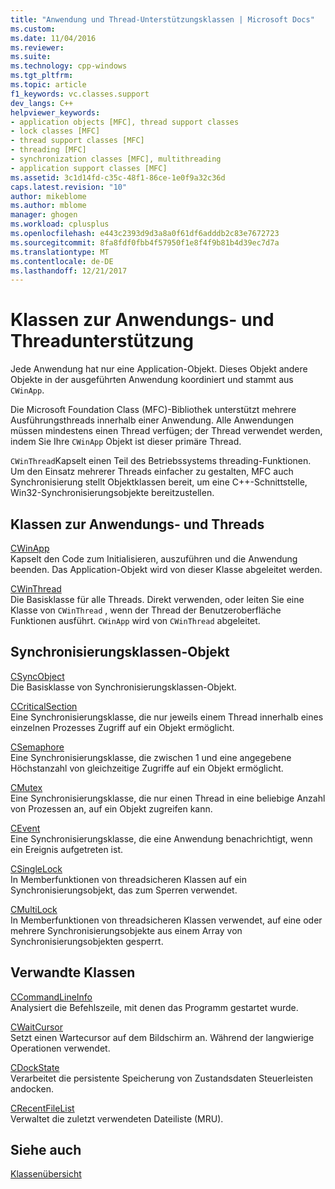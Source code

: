 ```yaml
---
title: "Anwendung und Thread-Unterstützungsklassen | Microsoft Docs"
ms.custom: 
ms.date: 11/04/2016
ms.reviewer: 
ms.suite: 
ms.technology: cpp-windows
ms.tgt_pltfrm: 
ms.topic: article
f1_keywords: vc.classes.support
dev_langs: C++
helpviewer_keywords:
- application objects [MFC], thread support classes
- lock classes [MFC]
- thread support classes [MFC]
- threading [MFC]
- synchronization classes [MFC], multithreading
- application support classes [MFC]
ms.assetid: 3c1d14fd-c35c-48f1-86ce-1e0f9a32c36d
caps.latest.revision: "10"
author: mikeblome
ms.author: mblome
manager: ghogen
ms.workload: cplusplus
ms.openlocfilehash: e443c2393d9d3a8a0f61df6adddb2c83e7672723
ms.sourcegitcommit: 8fa8fdf0fbb4f57950f1e8f4f9b81b4d39ec7d7a
ms.translationtype: MT
ms.contentlocale: de-DE
ms.lasthandoff: 12/21/2017
---
```

# <a name="application-and-thread-support-classes"></a>Klassen zur Anwendungs- und Threadunterstützung
Jede Anwendung hat nur eine Application-Objekt. Dieses Objekt andere Objekte in der ausgeführten Anwendung koordiniert und stammt aus `CWinApp`.  
  
 Die Microsoft Foundation Class (MFC)-Bibliothek unterstützt mehrere Ausführungsthreads innerhalb einer Anwendung. Alle Anwendungen müssen mindestens einen Thread verfügen; der Thread verwendet werden, indem Sie Ihre `CWinApp` Objekt ist dieser primäre Thread.  
  
 `CWinThread`Kapselt einen Teil des Betriebssystems threading-Funktionen. Um den Einsatz mehrerer Threads einfacher zu gestalten, MFC auch Synchronisierung stellt Objektklassen bereit, um eine C++-Schnittstelle, Win32-Synchronisierungsobjekte bereitzustellen.  
  
## <a name="application-and-thread-classes"></a>Klassen zur Anwendungs- und Threads  
 [CWinApp](../mfc/reference/cwinapp-class.md)  
 Kapselt den Code zum Initialisieren, auszuführen und die Anwendung beenden. Das Application-Objekt wird von dieser Klasse abgeleitet werden.  
  
 [CWinThread](../mfc/reference/cwinthread-class.md)  
 Die Basisklasse für alle Threads. Direkt verwenden, oder leiten Sie eine Klasse von `CWinThread` , wenn der Thread der Benutzeroberfläche Funktionen ausführt. `CWinApp` wird von `CWinThread` abgeleitet.  
  
## <a name="synchronization-object-classes"></a>Synchronisierungsklassen-Objekt  
 [CSyncObject](../mfc/reference/csyncobject-class.md)  
 Die Basisklasse von Synchronisierungsklassen-Objekt.  
  
 [CCriticalSection](../mfc/reference/ccriticalsection-class.md)  
 Eine Synchronisierungsklasse, die nur jeweils einem Thread innerhalb eines einzelnen Prozesses Zugriff auf ein Objekt ermöglicht.  
  
 [CSemaphore](../mfc/reference/csemaphore-class.md)  
 Eine Synchronisierungsklasse, die zwischen 1 und eine angegebene Höchstanzahl von gleichzeitige Zugriffe auf ein Objekt ermöglicht.  
  
 [CMutex](../mfc/reference/cmutex-class.md)  
 Eine Synchronisierungsklasse, die nur einen Thread in eine beliebige Anzahl von Prozessen an, auf ein Objekt zugreifen kann.  
  
 [CEvent](../mfc/reference/cevent-class.md)  
 Eine Synchronisierungsklasse, die eine Anwendung benachrichtigt, wenn ein Ereignis aufgetreten ist.  
  
 [CSingleLock](../mfc/reference/csinglelock-class.md)  
 In Memberfunktionen von threadsicheren Klassen auf ein Synchronisierungsobjekt, das zum Sperren verwendet.  
  
 [CMultiLock](../mfc/reference/cmultilock-class.md)  
 In Memberfunktionen von threadsicheren Klassen verwendet, auf eine oder mehrere Synchronisierungsobjekte aus einem Array von Synchronisierungsobjekten gesperrt.  
  
## <a name="related-classes"></a>Verwandte Klassen  
 [CCommandLineInfo](../mfc/reference/ccommandlineinfo-class.md)  
 Analysiert die Befehlszeile, mit denen das Programm gestartet wurde.  
  
 [CWaitCursor](../mfc/reference/cwaitcursor-class.md)  
 Setzt einen Wartecursor auf dem Bildschirm an. Während der langwierige Operationen verwendet.  
  
 [CDockState](../mfc/reference/cdockstate-class.md)  
 Verarbeitet die persistente Speicherung von Zustandsdaten Steuerleisten andocken.  
  
 [CRecentFileList](../mfc/reference/crecentfilelist-class.md)  
 Verwaltet die zuletzt verwendeten Dateiliste (MRU).  
  
## <a name="see-also"></a>Siehe auch  
 [Klassenübersicht](../mfc/class-library-overview.md)


